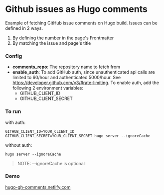 # Github issues as Hugo comments

Example of fetching GitHub issue comments on Hugo build. Issues can be defined in 2 ways.
1. By defining the number in the page's Frontmatter
2. By matching the issue and page's title

### Config
* **comments_repo**: The repository name to fetch from
* **enable_auth**: To add GitHub auth, since unauthenticated api calls are limited to 60/hour and authenticated 5000/hour. See https://developer.github.com/v3/#rate-limiting. To enable auth, add the following 2 environment variables:
  * GITHUB_CLIENT_ID
  * GITHUB_CLIENT_SECRET

### To run

with auth:
```
GITHUB_CLIENT_ID=YOUR_CLIENT_ID GITHUB_CLIENT_SECRET=YOUR_CLIENT_SECRET hugo server --ignoreCache
```

without auth:
```
hugo server --ignoreCache
```

> NOTE: --ignoreCache is optional

### Demo

[hugo-gh-comments.netlify.com](https://hugo-gh-comments.netlify.com)
